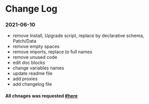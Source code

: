 # Change Log

### 2021-06-10

* remove Install, Upgrade script, replace by declarative schema, Patch/Data
* remove empty spaces
* remove imports, replace to full names
* remove unused code
* edit doc blocks
* change variables names
* update readme file
* add proxies
* add changelog file
  
#### All chnages was requested [#here](https://www.wrike.com/open.htm?id=701515767)
